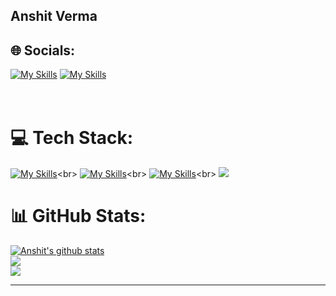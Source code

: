 ## Anshit Verma

<!--
**anshit-1223/anshit-1223** is a ✨ _special_ ✨ repository because its `README.md` (this file) appears on your GitHub profile.

Here are some ideas to get you started:

- 🔭 I’m currently working on ...
- 🌱 I’m currently learning ...
- 👯 I’m looking to collaborate on ...
- 🤔 I’m looking for help with ...
- 💬 Ask me about ...
- 📫 How to reach me: ...
- 😄 Pronouns: ...
- ⚡ Fun fact: ...
-->
## 🌐 Socials:
[![My Skills](https://skillicons.dev/icons?i=linkedin)](https://www.linkedin.com/in/anshit-1223/) [![My Skills](https://skillicons.dev/icons?i=gmail)](mailto:anshit1223@gmail.com)<br><br><br>

# 💻 Tech Stack:
[![My Skills](https://skillicons.dev/icons?i=django,spring,bootstrap,react)]([https://skillicons.dev](https://drive.google.com/file/d/11VQSm10ZJjvg9BDZp4--jReQaOo2nV8J/view))<br>
[![My Skills](https://skillicons.dev/icons?i=mysql,mongodb,git,aws)]([https://skillicons.dev](https://drive.google.com/file/d/11VQSm10ZJjvg9BDZp4--jReQaOo2nV8J/view))<br>
[![My Skills](https://skillicons.dev/icons?i=java,python,javascript,html)]([https://skillicons.dev](https://drive.google.com/file/d/11VQSm10ZJjvg9BDZp4--jReQaOo2nV8J/view))<br>
![](https://komarev.com/ghpvc/?username=anshit-1223&color=orange)


# 📊 GitHub Stats:
[![Anshit's github stats](https://github-readme-stats.vercel.app/api?username=anshit-1223&show_icons=true&theme=radical&include_all_commits&count_private=true)](https://github.com/anuraghazra/github-readme-stats)<br>
![](https://github-readme-streak-stats.herokuapp.com/?user=anshit-1223&theme=radical&hide_border=false)<br/>
![](https://github-readme-stats.vercel.app/api/top-langs/?username=anshit-1223&theme=radical&hide_border=false&include_all_commits=true&count_private=true&layout=compact)

---



